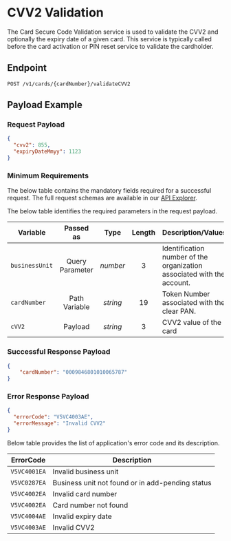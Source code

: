 # CVV2 Validation

The Card Secure Code Validation service is used to validate the CVV2  and optionally the expiry date of a given card. This service is typically called before the card activation or PIN reset service to validate the cardholder.

## Endpoint

`POST /v1/cards/{cardNumber}/validateCVV2`

## Payload Example

### Request Payload

```json
{
  "cvv2": 855,
  "expiryDateMmyy": 1123
}
```

### Minimum Requirements

The below table contains the mandatory fields required for a successful request. The full request schemas are available in our [API Explorer](../api/?type=post&path=/v1/cards/{cardNumber}/validateCVV2).

The below table identifies the required parameters in the request payload.

| Variable | Passed as | Type | Length | Description/Values |
| -------- | :-------: | :--: | :------------: | ------------------ |
| `businessUnit` | Query Parameter | *number* | 3 | Identification number of the organization associated with the account. |
| `cardNumber` | Path Variable | *string* | 19 | Token Number associated with the clear PAN. | 
| `cVV2` | Payload | *string* | 3 | CVV2 value of the card |

### Successful Response Payload

```json
{
    "cardNumber": "0009846801010065787"
}
```

### Error Response Payload

```json
{
  "errorCode": "V5VC4003AE",
  "errorMessage": "Invalid CVV2"  
}
```

Below table provides the list of application's error code and its description.

| ErrorCode |  Description |
| --------  | ------------------ |
|`V5VC4001EA` | Invalid business unit|
|`V5VC0287EA` | Business unit not found or in add-pending status|
|`V5VC4002EA` | Invalid card number|
|`V5VC4002EA` | Card number not found |
|`V5VC4004AE` | Invalid expiry date|
|`V5VC4003AE` | Invalid CVV2 | 
